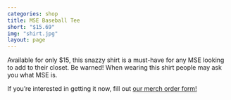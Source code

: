 ```yaml
---
categories: shop
title: MSE Baseball Tee
short: "$15.69"
img: "shirt.jpg"
layout: page
---
```


Available for only $15, this snazzy shirt is a must-have for any MSE looking to add to their closet. Be warned! When wearing this shirt people may ask you what MSE is.

If you’re interested in getting it now, fill out <a href="https://docs.google.com/forms/d/e/1FAIpQLScn40eCgrwGwFILalr_Wj_i8lAt5AchMavqXcDvfmAXGiZDZA/viewform">our merch order form!</a> 
